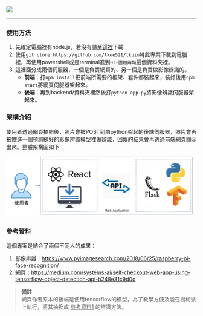 <img src="./sneekpeek.jpg">

---
### 使用方法
1. 先確定電腦裡有node.js，若沒有請至[這裡](https://nodejs.org/zh-tw/download/)下載
2. 使用`git clone https://github.com/tkue521/tkuim`將此專案下載到電腦裡，再使用powershell或是terminal進到`03-團體辨識`這個資料夾裡。
3. 這裡面分成兩個伺服器，一個是負責網頁的、另一個是負責做影像辨識的。
    - **前端**：打`npm install`把前端所需要的框架、套件都裝起來，裝好後用`npm start`將網頁伺服器架起來。
    - **後端**：再到backend/資料夾裡然後打`python app.py`將影像辨識伺服器架起來。

### 架構介紹
使用者透過網頁拍照後，照片會被POST到由python架起的後端伺服器，照片會再被餵進一個預訓練好的影像辨識模型裡做辨識，回傳的結果會再透過前端網頁顯示出來。整體架構圖如下：

![img](../architecture.png)

### 參考資料
這個專案是結合了兩個不同人的成果：
1. 影像辨識：https://www.pyimagesearch.com/2018/06/25/raspberry-pi-face-recognition/
2. 網頁：https://medium.com/systems-ai/self-checkout-web-app-using-tensorflow-object-detection-api-b248e31c9d0d

> **備註**<br>網頁作者原本的後端是使用tensorflow的模型，為了教學方便及能在樹梅派上執行，將其抽換成 <u>參考資料1</u> 的辨識方法。
